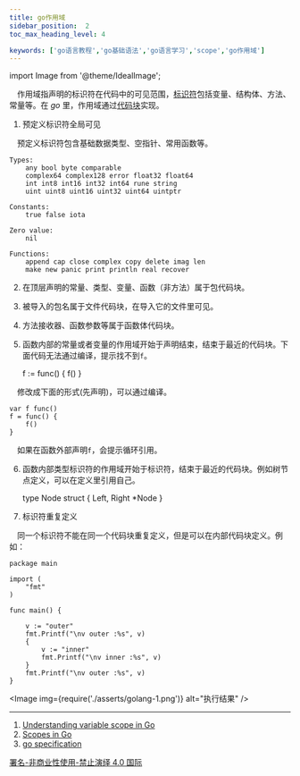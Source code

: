 ```yaml
---
title: go作用域
sidebar_position:  2
toc_max_heading_level: 4

keywords: ['go语言教程','go基础语法','go语言学习','scope','go作用域']
---
```


import Image from '@theme/IdealImage';

 作用域指声明的标识符在代码中的可见范围，[标识符](./basic-syntax)包括变量、结构体、方法、常量等。在 _go_ 里，作用域通过[代码块](./go-block)实现。

1.  预定义标识符全局可见

 预定义标识符包含基础数据类型、空指针、常用函数等。

    Types:
    	any bool byte comparable
    	complex64 complex128 error float32 float64
    	int int8 int16 int32 int64 rune string
    	uint uint8 uint16 uint32 uint64 uintptr

    Constants:
    	true false iota

    Zero value:
    	nil

    Functions:
    	append cap close complex copy delete imag len
    	make new panic print println real recover

2.  在顶层声明的常量、类型、变量、函数（非方法）属于包代码块。

3.  被导入的包名属于文件代码块，在导入它的文件里可见。

4.  方法接收器、函数参数等属于函数体代码块。

5.  函数内部的常量或者变量的作用域开始于声明结束，结束于最近的代码块。下面代码无法通过编译，提示找不到`f`。


    f := func() {
        f()
    }

 修改成下面的形式(先声明)，可以通过编译。

    var f func()
    f = func() {
        f()
    }

 如果在函数外部声明`f`，会提示循环引用。

6.  函数内部类型标识符的作用域开始于标识符，结束于最近的代码块。例如树节点定义，可以在定义里引用自己。


    type Node struct {
        Left, Right *Node
    }

7.  标识符重复定义

 同一个标识符不能在同一个代码块重复定义，但是可以在内部代码块定义。例如：

    package main

    import (
    	"fmt"
    )

    func main() {

    	v := "outer"
    	fmt.Printf("\nv outer :%s", v)
    	{
    		v := "inner"
    		fmt.Printf("\nv inner :%s", v)
    	}
    	fmt.Printf("\nv outer :%s", v)
    }

<Image img={require('./asserts/golang-1.png')} alt="执行结果" />

* * *

1.  [Understanding variable scope in Go](https://stackoverflow.com/questions/52503560/understanding-variable-scope-in-go)
2.  [Scopes in Go](https://medium.com/golangspec/scopes-in-go-a6042bb4298c)
3.  [go specification](https://go.dev/ref/spec#Declarations_and_scope)

[署名-非商业性使用-禁止演绎 4.0 国际](https://creativecommons.org/licenses/by-nc-nd/4.0/deed.zh)
